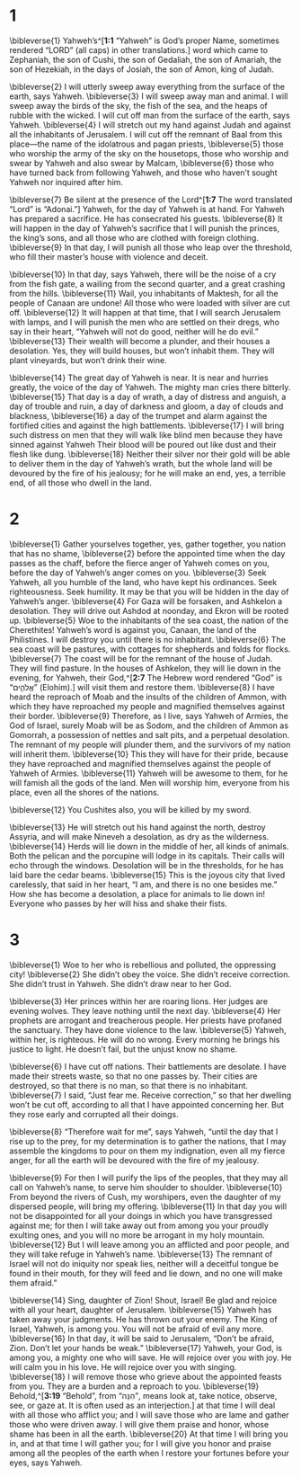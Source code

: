 # 1 
\bibleverse{1} Yahweh’s^[**1:1** “Yahweh” is God’s proper Name, sometimes rendered “LORD” (all caps) in other translations.] word which came to Zephaniah, the son of Cushi, the son of Gedaliah, the son of Amariah, the son of Hezekiah, in the days of Josiah, the son of Amon, king of Judah. 


\bibleverse{2} I will utterly sweep away everything from the surface of the earth, says Yahweh. \bibleverse{3} I will sweep away man and animal. I will sweep away the birds of the sky, the fish of the sea, and the heaps of rubble with the wicked. I will cut off man from the surface of the earth, says Yahweh. \bibleverse{4} I will stretch out my hand against Judah and against all the inhabitants of Jerusalem. I will cut off the remnant of Baal from this place—the name of the idolatrous and pagan priests, \bibleverse{5} those who worship the army of the sky on the housetops, those who worship and swear by Yahweh and also swear by Malcam, \bibleverse{6} those who have turned back from following Yahweh, and those who haven’t sought Yahweh nor inquired after him. 

\bibleverse{7} Be silent at the presence of the Lord^[**1:7** The word translated “Lord” is “Adonai.”] Yahweh, for the day of Yahweh is at hand. For Yahweh has prepared a sacrifice. He has consecrated his guests. \bibleverse{8} It will happen in the day of Yahweh’s sacrifice that I will punish the princes, the king’s sons, and all those who are clothed with foreign clothing. \bibleverse{9} In that day, I will punish all those who leap over the threshold, who fill their master’s house with violence and deceit. 


\bibleverse{10} In that day, says Yahweh, there will be the noise of a cry from the fish gate, a wailing from the second quarter, and a great crashing from the hills. \bibleverse{11} Wail, you inhabitants of Maktesh, for all the people of Canaan are undone! All those who were loaded with silver are cut off. \bibleverse{12} It will happen at that time, that I will search Jerusalem with lamps, and I will punish the men who are settled on their dregs, who say in their heart, “Yahweh will not do good, neither will he do evil.” \bibleverse{13} Their wealth will become a plunder, and their houses a desolation. Yes, they will build houses, but won’t inhabit them. They will plant vineyards, but won’t drink their wine. 

\bibleverse{14} The great day of Yahweh is near. It is near and hurries greatly, the voice of the day of Yahweh. The mighty man cries there bitterly. \bibleverse{15} That day is a day of wrath, a day of distress and anguish, a day of trouble and ruin, a day of darkness and gloom, a day of clouds and blackness, \bibleverse{16} a day of the trumpet and alarm against the fortified cities and against the high battlements. \bibleverse{17} I will bring such distress on men that they will walk like blind men because they have sinned against Yahweh Their blood will be poured out like dust and their flesh like dung. \bibleverse{18} Neither their silver nor their gold will be able to deliver them in the day of Yahweh’s wrath, but the whole land will be devoured by the fire of his jealousy; for he will make an end, yes, a terrible end, of all those who dwell in the land. 

# 2 
\bibleverse{1} Gather yourselves together, yes, gather together, you nation that has no shame, \bibleverse{2} before the appointed time when the day passes as the chaff, before the fierce anger of Yahweh comes on you, before the day of Yahweh’s anger comes on you. \bibleverse{3} Seek Yahweh, all you humble of the land, who have kept his ordinances. Seek righteousness. Seek humility. It may be that you will be hidden in the day of Yahweh’s anger. \bibleverse{4} For Gaza will be forsaken, and Ashkelon a desolation. They will drive out Ashdod at noonday, and Ekron will be rooted up. \bibleverse{5} Woe to the inhabitants of the sea coast, the nation of the Cherethites! Yahweh’s word is against you, Canaan, the land of the Philistines. I will destroy you until there is no inhabitant. \bibleverse{6} The sea coast will be pastures, with cottages for shepherds and folds for flocks. \bibleverse{7} The coast will be for the remnant of the house of Judah. They will find pasture. In the houses of Ashkelon, they will lie down in the evening, for Yahweh, their God,^[**2:7** The Hebrew word rendered “God” is “אֱלֹהִ֑ים” (Elohim).] will visit them and restore them. \bibleverse{8} I have heard the reproach of Moab and the insults of the children of Ammon, with which they have reproached my people and magnified themselves against their border. \bibleverse{9} Therefore, as I live, says Yahweh of Armies, the God of Israel, surely Moab will be as Sodom, and the children of Ammon as Gomorrah, a possession of nettles and salt pits, and a perpetual desolation. The remnant of my people will plunder them, and the survivors of my nation will inherit them. \bibleverse{10} This they will have for their pride, because they have reproached and magnified themselves against the people of Yahweh of Armies. \bibleverse{11} Yahweh will be awesome to them, for he will famish all the gods of the land. Men will worship him, everyone from his place, even all the shores of the nations. 


\bibleverse{12} You Cushites also, you will be killed by my sword. 

\bibleverse{13} He will stretch out his hand against the north, destroy Assyria, and will make Nineveh a desolation, as dry as the wilderness. \bibleverse{14} Herds will lie down in the middle of her, all kinds of animals. Both the pelican and the porcupine will lodge in its capitals. Their calls will echo through the windows. Desolation will be in the thresholds, for he has laid bare the cedar beams. \bibleverse{15} This is the joyous city that lived carelessly, that said in her heart, “I am, and there is no one besides me.” How she has become a desolation, a place for animals to lie down in! Everyone who passes by her will hiss and shake their fists. 

# 3 
\bibleverse{1} Woe to her who is rebellious and polluted, the oppressing city! \bibleverse{2} She didn’t obey the voice. She didn’t receive correction. She didn’t trust in Yahweh. She didn’t draw near to her God. 

\bibleverse{3} Her princes within her are roaring lions. Her judges are evening wolves. They leave nothing until the next day. \bibleverse{4} Her prophets are arrogant and treacherous people. Her priests have profaned the sanctuary. They have done violence to the law. \bibleverse{5} Yahweh, within her, is righteous. He will do no wrong. Every morning he brings his justice to light. He doesn’t fail, but the unjust know no shame. 

\bibleverse{6} I have cut off nations. Their battlements are desolate. I have made their streets waste, so that no one passes by. Their cities are destroyed, so that there is no man, so that there is no inhabitant. \bibleverse{7} I said, “Just fear me. Receive correction,” so that her dwelling won’t be cut off, according to all that I have appointed concerning her. But they rose early and corrupted all their doings. 

\bibleverse{8} “Therefore wait for me”, says Yahweh, “until the day that I rise up to the prey, for my determination is to gather the nations, that I may assemble the kingdoms to pour on them my indignation, even all my fierce anger, for all the earth will be devoured with the fire of my jealousy. 

\bibleverse{9} For then I will purify the lips of the peoples, that they may all call on Yahweh’s name, to serve him shoulder to shoulder. \bibleverse{10} From beyond the rivers of Cush, my worshipers, even the daughter of my dispersed people, will bring my offering. \bibleverse{11} In that day you will not be disappointed for all your doings in which you have transgressed against me; for then I will take away out from among you your proudly exulting ones, and you will no more be arrogant in my holy mountain. \bibleverse{12} But I will leave among you an afflicted and poor people, and they will take refuge in Yahweh’s name. \bibleverse{13} The remnant of Israel will not do iniquity nor speak lies, neither will a deceitful tongue be found in their mouth, for they will feed and lie down, and no one will make them afraid.” 

\bibleverse{14} Sing, daughter of Zion! Shout, Israel! Be glad and rejoice with all your heart, daughter of Jerusalem. \bibleverse{15} Yahweh has taken away your judgments. He has thrown out your enemy. The King of Israel, Yahweh, is among you. You will not be afraid of evil any more. \bibleverse{16} In that day, it will be said to Jerusalem, “Don’t be afraid, Zion. Don’t let your hands be weak.” \bibleverse{17} Yahweh, your God, is among you, a mighty one who will save. He will rejoice over you with joy. He will calm you in his love. He will rejoice over you with singing. \bibleverse{18} I will remove those who grieve about the appointed feasts from you. They are a burden and a reproach to you. \bibleverse{19} Behold,^[**3:19** “Behold”, from “הִנֵּה”, means look at, take notice, observe, see, or gaze at. It is often used as an interjection.] at that time I will deal with all those who afflict you; and I will save those who are lame and gather those who were driven away. I will give them praise and honor, whose shame has been in all the earth. \bibleverse{20} At that time I will bring you in, and at that time I will gather you; for I will give you honor and praise among all the peoples of the earth when I restore your fortunes before your eyes, says Yahweh. 
